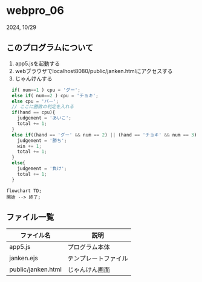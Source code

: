 # webpro_06
2024, 10/29
## このプログラムについて
1. app5.jsを起動する
1. webブラウザでlocalhost8080/public/janken.htmlにアクセスする
1. じゃんけんする
```javascript
  if( num==1 ) cpu = 'グー';
  else if( num==2 ) cpu = 'チョキ';
  else cpu = 'パー';
  // ここに勝敗の判定を入れる
  if(hand == cpu){
    judgement = 'あいこ';
    total += 1;
  }
  else if((hand == 'グー' && num == 2) || (hand == 'チョキ' && num == 3) || (hand == 'パー' && num == 1)){
    judgement = '勝ち';
    win += 1;
    total += 1;
  }
  else{
    judgement = '負け';
    total += 1;
  }
```
```mermaid
flowchart TD;
開始 --> 終了;
```
## ファイル一覧
ファイル名 | 説明
-|-
app5.js | プログラム本体
janken.ejs | テンプレートファイル
public/janken.html | じゃんけん画面